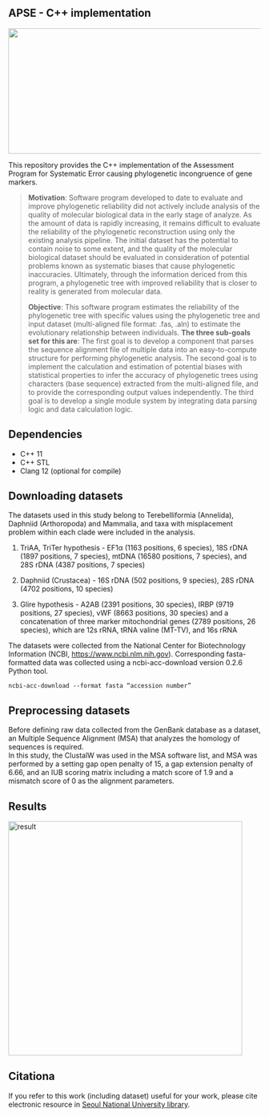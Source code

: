 ## APSE - C++ implementation
<img src="https://user-images.githubusercontent.com/37526521/154415881-271124f1-f514-4815-a5df-dccb5faffcba.png" width=530 height=250>

This repository provides the C++ implementation of the Assessment Program for Systematic Error causing phylogenetic incongruence of gene markers.
>**Motivation**: Software program developed to date to evaluate and improve phylogenetic reliability did not actively include analysis of the quality of molecular biological data in the early stage of analyze. As the amount of data is rapidly increasing, it remains difficult to evaluate the reliability of the phylogenetic reconstruction using only the existing analysis pipeline. The initial dataset has the potential to contain noise to some extent, and the quality of the molecular biological dataset should be evaluated in consideration of potential problems known as systematic biases that cause phylogenetic inaccuracies. Ultimately, through the information dericed from this program, a phylogenetic tree with improved reliability that is closer to reality is generated from molecular data.
>
>**Objective**: This software program estimates the reliability of the phylogenetic tree with specific values using the phylogenetic tree and input dataset (multi-aligned file format: .fas, .aln) to estimate the evolutionary relationship between individuals. **The three sub-goals set for this are**: The first goal is to develop a component that parses the sequence alignment file of multiple data into an easy-to-compute structure for performing phylogenetic analysis. The second goal is to implement the calculation and estimation of potential biases with statistical properties to infer the accuracy of phylogenetic trees using characters (base sequence) extracted from the multi-aligned file, and to provide the corresponding output values independently. The third goal is to develop a single module system by integrating data parsing logic and data calculation logic.

## Dependencies
+ C++ 11
+ C++ STL
+ Clang 12 (optional for compile)

## Downloading datasets
The datasets used in this study belong to Terebelliformia (Annelida), Daphniid (Arthoropoda) and Mammalia, and taxa with misplacement problem within each clade were included in the analysis.

1. TriAA, TriTer hypothesis - EF1α (1163 positions, 6 species), 18S rDNA (1897 positions, 7 species), mtDNA (16580 positions, 7 species), and 28S rDNA (4387 positions, 7 species)

2. Daphniid (Crustacea) - 16S rDNA (502 positions, 9 species), 28S rDNA (4702 positions, 10 species)

3. Glire hypothesis - A2AB (2391 positions, 30 species), IRBP (9719 positions, 27 species), vWF (8663 positions, 30 species) and a concatenation of three marker mitochondrial genes (2789 positions, 26 species), which are 12s rRNA, tRNA valine (MT-TV), and 16s rRNA

The datasets were collected from the National Center for Biotechnology Information (NCBI, https://www.ncbi.nlm.nih.gov). Corresponding fasta-formatted data was collected using a ncbi-acc-download version 0.2.6 Python tool.
<pre><code>ncbi-acc-download --format fasta “accession number”</code></pre>

## Preprocessing datasets
Before defining raw data collected from the GenBank database as a dataset, an Multiple Sequence Alignment (MSA) that analyzes the homology of sequences is required.  
In this study, the ClustalW was used in the MSA software list, and MSA was performed by a setting gap open penalty of 15, a gap extension penalty of 6.66, and an IUB scoring matrix including a match score of 1.9 and a mismatch score of 0 as the alignment parameters.

## Results
<img width="467" alt="result" src="https://user-images.githubusercontent.com/37526521/154423671-d31ba575-efc9-417d-943d-b9d0770fe640.png">

## Citationa
If you refer to this work (including dataset) useful for your work, please cite electronic resource in [Seoul National University library](https://library.snu.ac.kr/).
